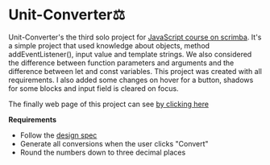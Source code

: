 # Unit-Converter:balance_scale:

Unit-Converter's the third solo project for [JavaScript course on scrimba](https://scrimba.com/learn/learnjavascript). It's a simple project that used knowledge about objects, method addEventListener(), input value and template strings. We also considered the difference between function parameters and arguments and the difference between let and const variables. This project was created with all requirements. I also added some changes on hover for a button, shadows for some blocks and input field is cleared on focus.

The finally web page of this project can see [by clicking here](https://anastasiyastuzhuk.github.io/Unit-Converter/)

**Requirements**
- Follow the [design spec](https://www.figma.com/file/cqtGul0V8RFXY4vTcIv1Kc/Unit-Conversion?node-id=0%3A1) 
- Generate all conversions when the user clicks "Convert"
- Round the numbers down to three decimal places
